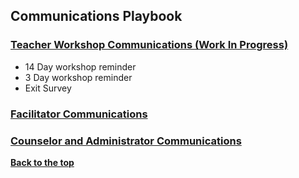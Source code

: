 

## Communications Playbook



### [Teacher Workshop Communications (Work In Progress)](#teacher)

- 14 Day workshop reminder<br/>
- 3 Day workshop reminder<br/>
- Exit Survey<br/>

### [Facilitator Communications](#facilitator)

### [Counselor and Administrator Communications](#c-a-comms)



[**Back to the top**](#top)

